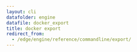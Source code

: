 ```yaml
---
layout: cli
datafolder: engine
datafile: docker_export
title: docker export
redirect_from:
  - /edge/engine/reference/commandline/export/
---
```

